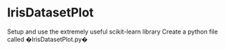 # IrisDatasetPlot
Setup and use the extremely useful scikit-learn library
Create a python file called �IrisDatasetPlot.py�

